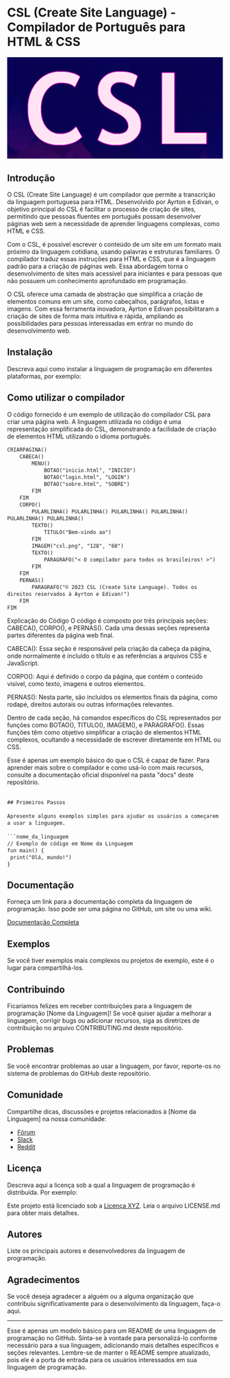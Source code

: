 # CSL (Create Site Language) - Compilador de Português para HTML & CSS

![[Logo da Linguagem](link_para_logo.png) (se aplicável)](https://github.com/AyrtonBorges/AlgumaLexer/blob/main/target/csl.png?raw=true)

## Introdução

O CSL (Create Site Language) é um compilador que permite a transcrição da linguagem portuguesa para HTML. Desenvolvido por Ayrton e Edivan, o objetivo principal do CSL é facilitar o processo de criação de sites, permitindo que pessoas fluentes em português possam desenvolver páginas web sem a necessidade de aprender linguagens complexas, como HTML e CSS.

Com o CSL, é possível escrever o conteúdo de um site em um formato mais próximo da linguagem cotidiana, usando palavras e estruturas familiares. O compilador traduz essas instruções para HTML e CSS, que é a linguagem padrão para a criação de páginas web. Essa abordagem torna o desenvolvimento de sites mais acessível para iniciantes e para pessoas que não possuem um conhecimento aprofundado em programação.

O CSL oferece uma camada de abstração que simplifica a criação de elementos comuns em um site, como cabeçalhos, parágrafos, listas e imagens. Com essa ferramenta inovadora, Ayrton e Edivan possibilitaram a criação de sites de forma mais intuitiva e rápida, ampliando as possibilidades para pessoas interessadas em entrar no mundo do desenvolvimento web.

## Instalação

Descreva aqui como instalar a linguagem de programação em diferentes plataformas, por exemplo:

## Como utilizar o compilador
O código fornecido é um exemplo de utilização do compilador CSL para criar uma página web. A linguagem utilizada no código é uma representação simplificada do CSL, demonstrando a facilidade de criação de elementos HTML utilizando o idioma português.

```CSL
CRIARPAGINA()
    CABECA()
        MENU()
            BOTAO("inicio.html", "INICIO")
            BOTAO("login.html", "LOGIN")
            BOTAO("sobre.html", "SOBRE")
        FIM
    FIM
    CORPO()
        PULARLINHA() PULARLINHA() PULARLINHA() PULARLINHA() PULARLINHA() PULARLINHA() 
        TEXTO()
            TITULO("Bem-vindo ao")
        FIM
        IMAGEM("csl.png", "128", "60")
        TEXTO()
            PARAGRAFO("< O compilador para todos os brasileiros! >")
        FIM
    FIM
    PERNAS()
        PARAGRAFO("© 2023 CSL (Create Site Language). Todos os direitos reservados à Ayrton e Edivan!")
    FIM
FIM
```
Explicação do Código
O código é composto por três principais seções: CABECA(), CORPO(), e PERNAS(). Cada uma dessas seções representa partes diferentes da página web final.

CABECA(): Essa seção é responsável pela criação da cabeça da página, onde normalmente é incluído o título e as referências a arquivos CSS e JavaScript.

CORPO(): Aqui é definido o corpo da página, que contém o conteúdo visível, como texto, imagens e outros elementos.

PERNAS(): Nesta parte, são incluídos os elementos finais da página, como rodapé, direitos autorais ou outras informações relevantes.

Dentro de cada seção, há comandos específicos do CSL representados por funções como BOTAO(), TITULO(), IMAGEM(), e PARAGRAFO(). Essas funções têm como objetivo simplificar a criação de elementos HTML complexos, ocultando a necessidade de escrever diretamente em HTML ou CSS.

Esse é apenas um exemplo básico do que o CSL é capaz de fazer. Para aprender mais sobre o compilador e como usá-lo com mais recursos, consulte a documentação oficial disponível na pasta "docs" deste repositório.


   ```

## Primeiros Passos

Apresente alguns exemplos simples para ajudar os usuários a começarem a usar a linguagem.

```nome_da_linguagem
// Exemplo de código em Nome da Linguagem
fun main() {
    print("Olá, mundo!")
}
```

## Documentação

Forneça um link para a documentação completa da linguagem de programação. Isso pode ser uma página no GitHub, um site ou uma wiki.

[Documentação Completa](link_para_documentação)

## Exemplos

Se você tiver exemplos mais complexos ou projetos de exemplo, este é o lugar para compartilhá-los.

## Contribuindo

Ficaríamos felizes em receber contribuições para a linguagem de programação [Nome da Linguagem]! Se você quiser ajudar a melhorar a linguagem, corrigir bugs ou adicionar recursos, siga as diretrizes de contribuição no arquivo CONTRIBUTING.md deste repositório.

## Problemas

Se você encontrar problemas ao usar a linguagem, por favor, reporte-os no sistema de problemas do GitHub deste repositório.

## Comunidade

Compartilhe dicas, discussões e projetos relacionados à [Nome da Linguagem] na nossa comunidade:

- [Fórum](link_para_fórum)
- [Slack](link_para_slack)
- [Reddit](link_para_reddit)

## Licença

Descreva aqui a licença sob a qual a linguagem de programação é distribuída. Por exemplo:

Este projeto está licenciado sob a [Licença XYZ](link_para_licença). Leia o arquivo LICENSE.md para obter mais detalhes.

## Autores

Liste os principais autores e desenvolvedores da linguagem de programação.

## Agradecimentos

Se você deseja agradecer a alguém ou a alguma organização que contribuiu significativamente para o desenvolvimento da linguagem, faça-o aqui.

---

Esse é apenas um modelo básico para um README de uma linguagem de programação no GitHub. Sinta-se à vontade para personalizá-lo conforme necessário para a sua linguagem, adicionando mais detalhes específicos e seções relevantes. Lembre-se de manter o README sempre atualizado, pois ele é a porta de entrada para os usuários interessados em sua linguagem de programação.
